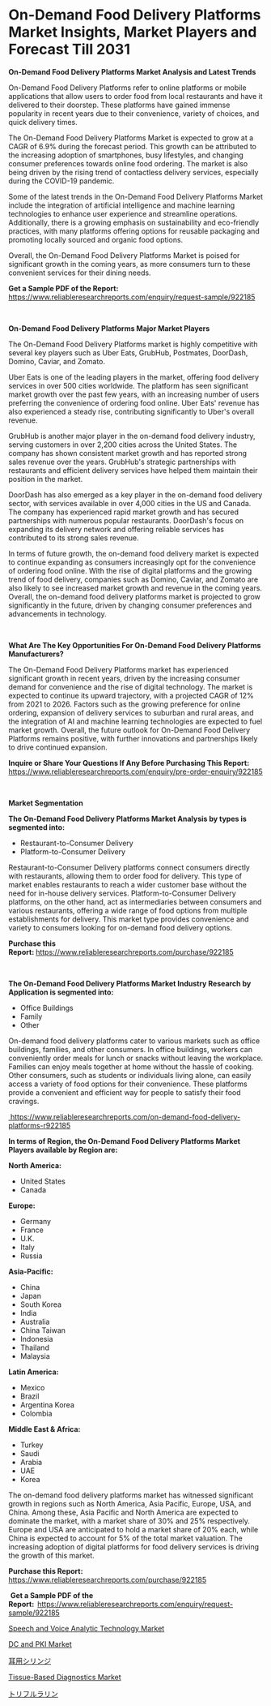 <p><h1>On-Demand Food Delivery Platforms Market Insights, Market Players and Forecast Till 2031</h1></p><p><strong>On-Demand Food Delivery Platforms Market Analysis and Latest Trends</strong></p>
<p><p>On-Demand Food Delivery Platforms refer to online platforms or mobile applications that allow users to order food from local restaurants and have it delivered to their doorstep. These platforms have gained immense popularity in recent years due to their convenience, variety of choices, and quick delivery times. </p><p>The On-Demand Food Delivery Platforms Market is expected to grow at a CAGR of 6.9% during the forecast period. This growth can be attributed to the increasing adoption of smartphones, busy lifestyles, and changing consumer preferences towards online food ordering. The market is also being driven by the rising trend of contactless delivery services, especially during the COVID-19 pandemic.</p><p>Some of the latest trends in the On-Demand Food Delivery Platforms Market include the integration of artificial intelligence and machine learning technologies to enhance user experience and streamline operations. Additionally, there is a growing emphasis on sustainability and eco-friendly practices, with many platforms offering options for reusable packaging and promoting locally sourced and organic food options.</p><p>Overall, the On-Demand Food Delivery Platforms Market is poised for significant growth in the coming years, as more consumers turn to these convenient services for their dining needs.</p></p>
<p><strong>Get a Sample PDF of the Report:&nbsp;</strong> <a href="https://www.reliableresearchreports.com/enquiry/request-sample/922185">https://www.reliableresearchreports.com/enquiry/request-sample/922185</a></p>
<p>&nbsp;</p>
<p><strong>On-Demand Food Delivery Platforms Major Market Players</strong></p>
<p><p>The On-Demand Food Delivery Platforms market is highly competitive with several key players such as Uber Eats, GrubHub, Postmates, DoorDash, Domino, Caviar, and Zomato. </p><p>Uber Eats is one of the leading players in the market, offering food delivery services in over 500 cities worldwide. The platform has seen significant market growth over the past few years, with an increasing number of users preferring the convenience of ordering food online. Uber Eats' revenue has also experienced a steady rise, contributing significantly to Uber's overall revenue.</p><p>GrubHub is another major player in the on-demand food delivery industry, serving customers in over 2,200 cities across the United States. The company has shown consistent market growth and has reported strong sales revenue over the years. GrubHub's strategic partnerships with restaurants and efficient delivery services have helped them maintain their position in the market.</p><p>DoorDash has also emerged as a key player in the on-demand food delivery sector, with services available in over 4,000 cities in the US and Canada. The company has experienced rapid market growth and has secured partnerships with numerous popular restaurants. DoorDash's focus on expanding its delivery network and offering reliable services has contributed to its strong sales revenue.</p><p>In terms of future growth, the on-demand food delivery market is expected to continue expanding as consumers increasingly opt for the convenience of ordering food online. With the rise of digital platforms and the growing trend of food delivery, companies such as Domino, Caviar, and Zomato are also likely to see increased market growth and revenue in the coming years. Overall, the on-demand food delivery platforms market is projected to grow significantly in the future, driven by changing consumer preferences and advancements in technology.</p></p>
<p>&nbsp;</p>
<p><strong>What Are The Key Opportunities For On-Demand Food Delivery Platforms Manufacturers?</strong></p>
<p><p>The On-Demand Food Delivery Platforms market has experienced significant growth in recent years, driven by the increasing consumer demand for convenience and the rise of digital technology. The market is expected to continue its upward trajectory, with a projected CAGR of 12% from 2021 to 2026. Factors such as the growing preference for online ordering, expansion of delivery services to suburban and rural areas, and the integration of AI and machine learning technologies are expected to fuel market growth. Overall, the future outlook for On-Demand Food Delivery Platforms remains positive, with further innovations and partnerships likely to drive continued expansion.</p></p>
<p><strong>Inquire or Share Your Questions If Any Before Purchasing This Report:</strong> <a href="https://www.reliableresearchreports.com/enquiry/pre-order-enquiry/922185">https://www.reliableresearchreports.com/enquiry/pre-order-enquiry/922185</a></p>
<p>&nbsp;</p>
<p><strong>Market Segmentation</strong></p>
<p><strong>The On-Demand Food Delivery Platforms Market Analysis by types is segmented into:</strong></p>
<p><ul><li>Restaurant-to-Consumer Delivery</li><li>Platform-to-Consumer Delivery</li></ul></p>
<p><p>Restaurant-to-Consumer Delivery platforms connect consumers directly with restaurants, allowing them to order food for delivery. This type of market enables restaurants to reach a wider customer base without the need for in-house delivery services. Platform-to-Consumer Delivery platforms, on the other hand, act as intermediaries between consumers and various restaurants, offering a wide range of food options from multiple establishments for delivery. This market type provides convenience and variety to consumers looking for on-demand food delivery options.</p></p>
<p><strong>Purchase this Report:&nbsp;</strong><a href="https://www.reliableresearchreports.com/purchase/922185">https://www.reliableresearchreports.com/purchase/922185</a></p>
<p>&nbsp;</p>
<p><strong>The On-Demand Food Delivery Platforms Market Industry Research by Application is segmented into:</strong></p>
<p><ul><li>Office Buildings</li><li>Family</li><li>Other</li></ul></p>
<p><p>On-demand food delivery platforms cater to various markets such as office buildings, families, and other consumers. In office buildings, workers can conveniently order meals for lunch or snacks without leaving the workplace. Families can enjoy meals together at home without the hassle of cooking. Other consumers, such as students or individuals living alone, can easily access a variety of food options for their convenience. These platforms provide a convenient and efficient way for people to satisfy their food cravings.</p></p>
<p><a href="https://www.reliableresearchreports.com/on-demand-food-delivery-platforms-r922185">&nbsp;https://www.reliableresearchreports.com/on-demand-food-delivery-platforms-r922185</a></p>
<p><strong>In terms of Region, the On-Demand Food Delivery Platforms Market Players available by Region are:</strong></p>
<p>
    <p> <strong> North America: </strong>
        <ul>
            <li>United States</li>
            <li>Canada</li>
        </ul>
        </p> 
    <p> <strong> Europe: </strong>
        <ul>
            <li>Germany</li>
            <li>France</li>
            <li>U.K.</li>
            <li>Italy</li>
            <li>Russia</li>
        </ul>
        </p> 
    <p> <strong> Asia-Pacific: </strong>
        <ul>
            <li>China</li>
            <li>Japan</li>
            <li>South Korea</li>
            <li>India</li>
            <li>Australia</li>
            <li>China Taiwan</li>
            <li>Indonesia</li>
            <li>Thailand</li>
            <li>Malaysia</li>
        </ul>
        </p> 
    <p> <strong> Latin America: </strong>
        <ul>
            <li>Mexico</li>
            <li>Brazil</li>
            <li>Argentina Korea</li>
            <li>Colombia</li>
        </ul>
        </p> 
    <p> <strong> Middle East & Africa: </strong>
        <ul>
            <li>Turkey</li>
            <li>Saudi</li>
            <li>Arabia</li>
            <li>UAE</li>
            <li>Korea</li>
        </ul>
    </p>
    </p>
<p><p>The on-demand food delivery platforms market has witnessed significant growth in regions such as North America, Asia Pacific, Europe, USA, and China. Among these, Asia Pacific and North America are expected to dominate the market, with a market share of 30% and 25% respectively. Europe and USA are anticipated to hold a market share of 20% each, while China is expected to account for 5% of the total market valuation. The increasing adoption of digital platforms for food delivery services is driving the growth of this market.</p></p>
<p><strong>Purchase this Report: </strong><a href="https://www.reliableresearchreports.com/purchase/922185">https://www.reliableresearchreports.com/purchase/922185</a></p>
<p>&nbsp;<strong>Get a Sample PDF of the Report:&nbsp;&nbsp;</strong><a href="https://www.reliableresearchreports.com/enquiry/request-sample/922185">https://www.reliableresearchreports.com/enquiry/request-sample/922185</a></p>
<p><strong></strong></p>
<p><p><a href="https://www.linkedin.com/pulse/speech-voice-analytic-technology-market-analysis-its-rg2wc">Speech and Voice Analytic Technology Market</a></p><p><a href="https://www.linkedin.com/pulse/decoding-dc-pki-market-metrics-share-trends-growth-patterns-8zqvc">DC and PKI Market</a></p><p><a href="https://github.com/reliezer65/Market-Research-Report-List-1/blob/main/118921460989.md">耳用シリンジ</a></p><p><a href="https://github.com/cameroneffertz/Market-Research-Report-List-1/blob/main/tissue-based-diagnostics-market.md">Tissue-Based Diagnostics Market</a></p><p><a href="https://github.com/RodHoppe07/Market-Research-Report-List-1/blob/main/123200560988.md">トリフルラリン</a></p></p>